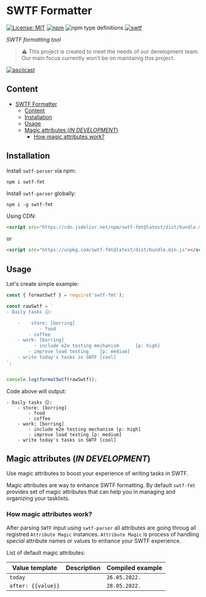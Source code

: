 # SWTF Formatter

[![License: MIT](https://img.shields.io/badge/License-MIT-gold.svg)](https://opensource.org/licenses/MIT)
[![npm](https://img.shields.io/npm/v/swtf-fmt)](https://www.npmjs.com/package/swtf-fmt)
![npm type definitions](https://img.shields.io/npm/types/swtf-fmt)
[![swtf](https://img.shields.io/badge/support-SWTF-brightgreen)](https://github.com/the-art-of-dev/swtf)

*SWTF formatting tool*

> ⚠️ This project is created to meet the needs of our development team. Our main focus currently won't be on maintainig this project.

[![asciicast](https://asciinema.org/a/h7lIldGtDB8ZpVMeskOrtcgyK.svg)](https://asciinema.org/a/h7lIldGtDB8ZpVMeskOrtcgyK)

## Content
- [SWTF Formatter](#swtf-formatter)
  - [Content](#content)
  - [Installation](#installation)
  - [Usage](#usage)
  - [Magic attributes (*IN DEVELOPMENT*)](#magic-attributes-in-development)
    - [How magic attributes work?](#how-magic-attributes-work)

## Installation

Install `swtf-parser` via npm:

```
npm i swtf-fmt
```

Install `swtf-parser` globally:

```
npm i -g swtf-fmt
```

Using CDN:

```html
<script src="https://cdn.jsdelivr.net/npm/swtf-fmt@latest/dist/bundle.min.js"></script>
```
or
```html
<script src="https://unpkg.com/swtf-fmt@latest/dist/bundle.min.js"></script>
```

## Usage

Let's create simple example:
```js
const { formatSwtf } = require('swtf-fmt');

const rawSwtf = `
- Daily tasks 😐:

    -    store: [borring]
            - food
        - coffee
    - work: [borring]
          - include e2e testing mechanism      [p: high]
        - improve load testing    [p: medium]
    - write today's tasks in SWTF [cool]
`;


console.log(formatSwtf(rawSwtf));
```

Code above will output:
```
- Daily tasks 😐:
    - store: [borring]
        - food
        - coffee
    - work: [borring]
        - include e2e testing mechanism [p: high]
        - improve load testing [p: medium]
    - write today's tasks in SWTF [cool]
```

## Magic attributes (*IN DEVELOPMENT*)

Use magic attributes to boost your experience of writing tasks in SWTF.

Magic attributes are way to enhance SWTF formatting. By default `swtf-fmt` provides set of magic attributes that can help you in managing and organizing your tasklists.

### How magic attributes work?

After parsing `SWTF` input using `swtf-parser` all attributes are going throug all registred `Attribute Magic` instances. `Attribute Magic` is process of handling *special* attribute names or values to enhance your SWTF experience.

List of default magic attributes:

| Value template     | Description | Compiled example |
| ------------------ | ----------- | ---------------- |
| `today`            |             | `26.05.2022.`    |
| `after: {{value}}` |             | `28.05.2022.`    |
